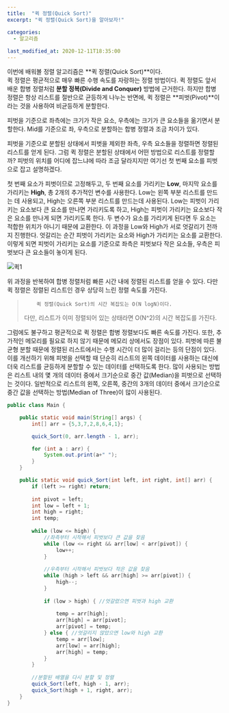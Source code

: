 ```yaml
---
title:  "﻿퀵 정렬(Quick Sort)"
excerpt: "﻿퀵 정렬(Quick Sort)을 알아보자!"

categories:
  - 알고리즘
  
last_modified_at: 2020-12-11T18:35:00
---
```


이번에 배워볼 정렬 알고리즘은 **퀵 정렬(Quick Sort)**이다.  
퀵 정렬은 평균적으로 매우 빠른 수행 속도를 자랑하는 정렬 방법이다. 퀵 정렬도 앞서 배운 합병 정렬처럼 **분할 정복(Divide and Conquer)** 방법에 근거한다.
 하지만 합병 정렬은 항상 리스트를 절반으로 균등하게 나누는 반면에, 퀵 정렬은 **피벗(Pivot)**이라는 것을 사용하여 비균등하게 분할한다.  

피벗을 기준으로 좌측에는 크기가 작은 요소, 우측에는 크기가 큰 요소들을 옮기면서 분할한다.  Mid를 기준으로 좌, 우측으로 분할하는 합병 정렬과 조금 차이가 있다. 

피벗을 기준으로 분할된 상태에서 피벗을 제외한 좌측, 우측 요소들을 정렬하면 정렬된 리스트를 얻게 된다. 그럼 퀵 정렬은 분할된 상태에서 어떤 방법으로 리스트를 정렬할까? 피벗의 위치를 어디에 잡느냐에 따라 조금 달라지지만 여기선 첫 번째 요소를 피벗으로 잡고 설명하겠다.

첫 번째 요소가 피벗이므로 고정해두고, 두 번째 요소를 가리키는 **Low**, 마지막 요소를 가리키는 **High**, 총 2개의 추가적인 변수를 사용한다. Low는 왼쪽 부분 리스트를 만드는 데 사용되고, High는 오른쪽 부분 리스트를 만드는데 사용된다. Low는 피벗이 가리키는 요소보다 큰 요소를 만나면 가리키도록 하고, High는 피벗이 가리키는 요소보다 작은 요소를 만나게 되면 가리키도록 한다. 두 변수가 요소를 가리키게 된다면 두 요소는 적합한 위치가 아니기 때문에 교환한다. 이 과정을 Low와 High가 서로 엇갈리기 전까지 진행한다. 엇갈리는 순간 피벗이 가리키는 요소와 High가 가리키는 요소를 교환한다. 이렇게 되면 피벗이 가리키는 요소를 기준으로 좌측은 피벗보다 작은 요소들, 우측은 피벗보다 큰 요소들이 놓이게 된다.

![퀵1](https://user-images.githubusercontent.com/53072057/101888032-fee3ff00-3be0-11eb-9168-8871f42818ff.JPG)

위 과정을 반복하여 합병 정렬처럼 빠른 시간 내에 정렬된 리스트를 얻을 수 있다. 다만 퀵 정렬은 정렬된 리스트인 경우 상당히 느린 정렬 속도를 가진다.  

>         퀵 정렬(Quick Sort)의 시간 복잡도는 O(N logN)이다.
>다만, 리스트가 이미 정렬되어 있는 상태라면 O(N^2)의 시간 복잡도를 가진다.

그럼에도 불구하고 평균적으로 퀵 정렬은 합병 정렬보다도 빠른 속도를 가진다. 또한, 추가적인 메모리를 필요로 하지 않기 때문에 메모리 상에서도 장점이 있다. 피벗에 따른 불균형 분할 때문에 정렬된 리스트에서는 수행 시간이 더 많이 걸리는 등의 단점이 있다. 이를 개선하기 위해 피벗을 선택할 때 단순히 리스트의 왼쪽 데이터를 사용하는 대신에 더욱 리스트를 균등하게 분할할 수 있는 데이터를 선택하도록 한다. 많이 사용되는 방법은 리스트 내의 몇 개의 데이터 중에서 크기순으로 중간 값(Median)을 피벗으로 선택하는 것이다. 일반적으로 리스트의 왼쪽, 오른쪽, 중간의 3개의 데이터 중에서 크기순으로 중간 값을 선택하는 방법(Median of Three)이 많이 사용된다.

```java
public class Main {

	public static void main(String[] args) {
		int[] arr = {5,3,7,2,8,6,4,1};

		quick_Sort(0, arr.length - 1, arr);

		for (int a : arr) {
			System.out.print(a+" ");
		}
	}

	public static void quick_Sort(int left, int right, int[] arr) {
		if (left >= right) return;
		
		int pivot = left;
		int low = left + 1;
		int high = right;
		int temp;
		
		while (low <= high) {
			//좌측부터 시작해서 피벗보다 큰 값을 찾음
			while (low <= right && arr[low] < arr[pivot]) {
				low++;
			}
			
			//우측부터 시작해서 피벗보다 작은 값을 찾음
			while (high > left && arr[high] >= arr[pivot]) {
				high--;
			}
			
			if (low > high) { //엇갈렸으면 피벗과 high 교환
				
				temp = arr[high];
				arr[high] = arr[pivot];
				arr[pivot] = temp;
			} else { //엇갈리지 않았으면 low와 high 교환	
				temp = arr[low];
				arr[low] = arr[high];
				arr[high] = temp;
			}
		}
		
		//분할된 배열을 다시 분할 및 정렬
		quick_Sort(left, high - 1, arr);
		quick_Sort(high + 1, right, arr);
	}
}
```